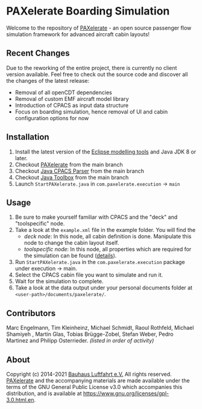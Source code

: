 ﻿# PAXelerate Boarding Simulation

Welcome to the repository of [PAXelerate](http://www.paxelerate.com) - an open source passenger flow simulation framework for advanced aircraft cabin layouts! 

## Recent Changes

Due to the reworking of the entire project, there is currently no client version available. Feel free to check out the source code and discover all the changes of the latest release:

* Removal of all openCDT dependencies
* Removal of custom EMF aircraft model library
* Introduction of CPACS as input data structure
* Focus on boarding simulation, hence removal of UI and cabin configuration options for now

## Installation

1. Install the latest version of the [Eclipse modelling tools](http://www.eclipse.org/downloads/) and Java JDK 8 or later.
2. Checkout [PAXelerate](http://github.com/BauhausLuftfahrt/PAXelerate) from the main branch
3. Checkout [Java CPACS Parser](https://github.com/BauhausLuftfahrt/Java-CPACS-Parser) from the main branch
4. Checkout [Java Toolbox](https://github.com/BauhausLuftfahrt/BHLJavaToolbox) from the main branch
5. Launch `StartPAXelerate.java` in `com.paxelerate.execution` -> `main`

## Usage

1. Be sure to make yourself familiar with CPACS and the "deck" and "toolspecific" node.
2. Take a look at the `example.xml` file in the example folder. You will find the
	* *deck node*: In this node, all cabin definition is done. Manipulate this node to change the cabin layout itself.
	* *toolspecific node*: In this node, all properties which are required for the simulation can be found ([details](schema/documentation.md)).
3. Run `StartPAXelerate.java` in the `com.paxelerate.execution` package under execution -> main.
4. Select the CPACS cabin file you want to simulate and run it.
5. Wait for the simulation to complete.
6. Take a look at the data output under your personal documents folder at `<user-path>/documents/paxelerate/`.

## Contributors 

Marc Engelmann, Tim Kleinheinz, Michael Schmidt, Raoul Rothfeld, Michael Shamiyeh , Martin Glas, Tobias Brügge-Zobel, Stefan Weber, Pedro Martinez and Philipp Osterrieder. *(listed in order of activity)*

## About

Copyright (c) 2014-2021 [Bauhaus Luftfahrt e.V.](http://www.bauhaus-luftfahrt.net/?set_language=en) All rights reserved. [PAXelerate](http://www.paxelerate.com) and the accompanying materials are made available under the terms of the GNU General Public License v3.0 which accompanies this distribution, and is available at https://www.gnu.org/licenses/gpl-3.0.html.en.
